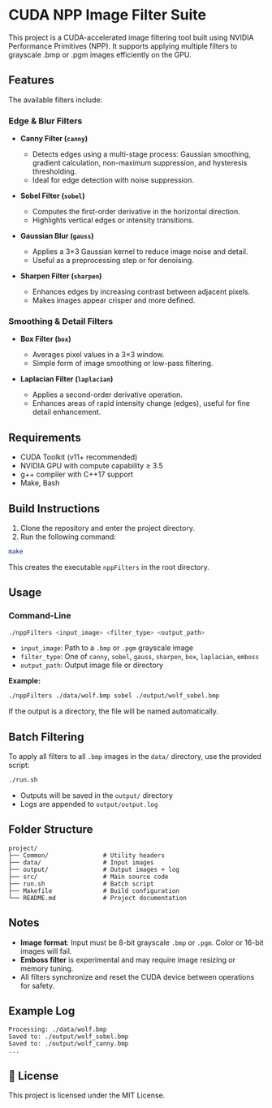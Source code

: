 # CUDA NPP Image Filter Suite

This project is a CUDA-accelerated image filtering tool built using NVIDIA Performance Primitives (NPP). It supports applying multiple filters to grayscale .bmp or .pgm images efficiently on the GPU.

## Features

The available filters include:

### Edge & Blur Filters

- **Canny Filter (`canny`)**
  - Detects edges using a multi-stage process: Gaussian smoothing, gradient calculation, non-maximum suppression, and hysteresis thresholding.
  - Ideal for edge detection with noise suppression.

- **Sobel Filter (`sobel`)**
  - Computes the first-order derivative in the horizontal direction.
  - Highlights vertical edges or intensity transitions.

- **Gaussian Blur (`gauss`)**
  - Applies a 3×3 Gaussian kernel to reduce image noise and detail.
  - Useful as a preprocessing step or for denoising.

- **Sharpen Filter (`sharpen`)**
  - Enhances edges by increasing contrast between adjacent pixels.
  - Makes images appear crisper and more defined.

### Smoothing & Detail Filters

- **Box Filter (`box`)**
  - Averages pixel values in a 3×3 window.
  - Simple form of image smoothing or low-pass filtering.

- **Laplacian Filter (`laplacian`)**
  - Applies a second-order derivative operation.
  - Enhances areas of rapid intensity change (edges), useful for fine detail enhancement.

## Requirements

* CUDA Toolkit (v11+ recommended)
* NVIDIA GPU with compute capability ≥ 3.5
* g++ compiler with C++17 support
* Make, Bash


## Build Instructions

1. Clone the repository and enter the project directory.
2. Run the following command:

```bash
make
```

This creates the executable `nppFilters` in the root directory.


## Usage

### Command-Line

```bash
./nppFilters <input_image> <filter_type> <output_path>
```

* `input_image`: Path to a `.bmp` or `.pgm` grayscale image
* `filter_type`: One of `canny`, `sobel`, `gauss`, `sharpen`, `box`, `laplacian`, `emboss`
* `output_path`: Output image file or directory

**Example:**

```bash
./nppFilters ./data/wolf.bmp sobel ./output/wolf_sobel.bmp
```

If the output is a directory, the file will be named automatically.


## Batch Filtering

To apply all filters to all `.bmp` images in the `data/` directory, use the provided script:

```bash
./run.sh
```

* Outputs will be saved in the `output/` directory
* Logs are appended to `output/output.log`


## Folder Structure

```
project/
├── Common/               # Utility headers
├── data/                 # Input images
├── output/               # Output images + log
├── src/                  # Main source code
├── run.sh                # Batch script
├── Makefile              # Build configuration
└── README.md             # Project documentation
```


## Notes

* **Image format**: Input must be 8-bit grayscale `.bmp` or `.pgm`. Color or 16-bit images will fail.
* **Emboss filter** is experimental and may require image resizing or memory tuning.
* All filters synchronize and reset the CUDA device between operations for safety.


## Example Log

```
Processing: ./data/wolf.bmp
Saved to: ./output/wolf_sobel.bmp
Saved to: ./output/wolf_canny.bmp
...
```


## 📄 License

This project is licensed under the MIT License.
